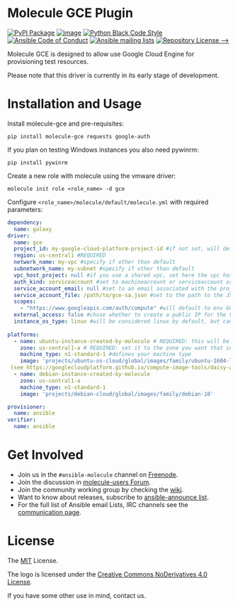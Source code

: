 # Molecule GCE Plugin
[![PyPI Package][]][1] [![image][]][2] [![Python Black Code Style][]][3] [![Ansible Code of Conduct][]][4] [![Ansible mailing lists][]][5] [![Repository License -->][]][6]

  [PyPI Package]: https://badge.fury.io/py/molecule-gce.svg
  [1]: https://badge.fury.io/py/molecule-gce
  [image]: https://zuul-ci.org/gated.svg
  [2]: https://dashboard.zuul.ansible.com/t/ansible/builds?project=ansible-community/molecule-gce
  [Python Black Code Style]: https://img.shields.io/badge/code%20style-black-000000.svg
  [3]: https://github.com/python/black
  [Ansible Code of Conduct]: https://img.shields.io/badge/Code%20of%20Conduct-Ansible-silver.svg
  [4]: https://docs.ansible.com/ansible/latest/community/code_of_conduct.html
  [Ansible mailing lists]: https://img.shields.io/badge/Mailing%20lists-Ansible-orange.svg
  [5]: https://docs.ansible.com/ansible/latest/community/communication.html#mailing-list-information
  [Repository License -->]: https://img.shields.io/badge/license-MIT-brightgreen.svg
  [6]: LICENSE

Molecule GCE is designed to allow use Google Cloud Engine for
provisioning test resources.

Please note that this driver is currently in its early stage of development.

# Installation and Usage

Install molecule-gce and pre-requisites:

```
pip install molecule-gce requests google-auth
```
If you plan on testing Windows instances you also need pywinrm:
```
pip install pywinrm
```
Create a new role with molecule using the vmware driver:

```
molecule init role <role_name> -d gce
```

Configure `<role_name>/molecule/default/molecule.yml` with required parameters:

```yaml
dependency:
  name: galaxy
driver:
  name: gce
  project_id: my-google-cloud-platform-project-id #if not set, will default to env GCE_PROJECT_ID
  region: us-central1 #REQUIRED     
  network_name: my-vpc #specify if other than default
  subnetwork_name: my-subnet #specify if other than default
  vpc_host_project: null #if you use a shared vpc, set here the vpc host project. In that case, your GCP user needs the necessary permissions in the host project, see https://cloud.google.com/vpc/docs/shared-vpc#iam_in_shared_vpc
  auth_kind: serviceaccount #set to machineaccount or serviceaccount or application - if set to null will read env GCP_AUTH_KIND
  service_account_email: null #set to an email associated with the project - if set to null, will default to GCP_SERVICE_ACCOUNT_EMAIL. Should not be set if using auth_kind serviceaccount.
  service_account_file: /path/to/gce-sa.json #set to the path to the JSON credentials file - if set to null, will default to env GCP_SERVICE_ACCOUNT_FILE
  scopes: 
    - "https://www.googleapis.com/auth/compute" #will default to env GCP_SCOPES, https://www.googleapis.com/auth/compute is the minimum required scope.
  external_access: false #chose whether to create a public IP for the VM or not - default is private IP only
  instance_os_type: linux #will be considered linux by default, but can be explicitely set to windows. You can not mix Windows and Linux VMs in the same scenario.
   
platforms:
  - name: ubuntu-instance-created-by-molecule # REQUIRED: this will be your VM name
    zone: us-central1-a # REQUIRED: set it to the zone you want that instance to be in
    machine_type: n1-standard-1 #defines your machine type
    image: 'projects/ubuntu-os-cloud/global/images/family/ubuntu-1604-lts' #Points to an image, you can get a list of available images with command 'gcloud compute images list'. The expected format of this string is projects/<project>/global/images/family/<family-name>
 (see https://googlecloudplatform.github.io/compute-image-tools/daisy-automating-image-creation.html)
  - name: debian-instance-created-by-molecule
    zone: us-central1-a
    machine_type: n1-standard-1
    image: 'projects/debian-cloud/global/images/family/debian-10'

provisioner:
  name: ansible
verifier:
  name: ansible
```

# Get Involved

* Join us in the ``#ansible-molecule`` channel on [Freenode](https://freenode.net).
* Join the discussion in [molecule-users Forum](https://groups.google.com/forum/#!forum/molecule-users).
* Join the community working group by checking the [wiki](https://github.com/ansible/community/wiki/Molecule).
* Want to know about releases, subscribe to [ansible-announce list](https://groups.google.com/group/ansible-announce).
* For the full list of Ansible email Lists, IRC channels see the
  [communication page](https://docs.ansible.com/ansible/latest/community/communication.html).

# License

The [MIT](https://github.com/sky-joker/molecule-vmware/blob/master/LICENSE) License.

The logo is licensed under the [Creative Commons NoDerivatives 4.0 License](https://creativecommons.org/licenses/by-nd/4.0/).

If you have some other use in mind, contact us.
